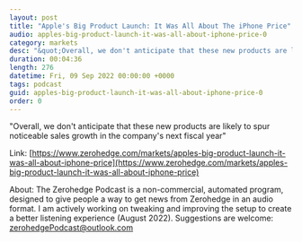 ```yaml
---
layout: post
title: "Apple's Big Product Launch: It Was All About The iPhone Price"
audio: apples-big-product-launch-it-was-all-about-iphone-price-0
category: markets
desc: "&quot;Overall, we don't anticipate that these new products are likely to spur noticeable sales growth in the company's next fiscal year&quot;"
duration: 00:04:36
length: 276
datetime: Fri, 09 Sep 2022 00:00:00 +0000
tags: podcast
guid: apples-big-product-launch-it-was-all-about-iphone-price-0
order: 0
---
```

&quot;Overall, we don't anticipate that these new products are likely to spur noticeable sales growth in the company's next fiscal year&quot;

Link: [https://www.zerohedge.com/markets/apples-big-product-launch-it-was-all-about-iphone-price](https://www.zerohedge.com/markets/apples-big-product-launch-it-was-all-about-iphone-price)

About: The Zerohedge Podcast is a non-commercial, automated program, designed to give people a way to get news from Zerohedge in an audio format.  I am actively working on tweaking and improving the setup to create a better listening experience (August 2022).  Suggestions are welcome: [zerohedgePodcast@outlook.com](mailto:zerohedgePodcast@outlook.com)